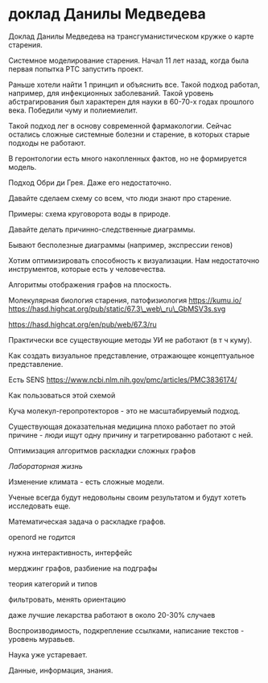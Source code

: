 # доклад Данилы Медведева
Доклад Данилы Медведева на трансгуманистическом кружке о карте старения.

Системное моделирование старения. Начал 11 лет назад, когда была первая попытка РТС запустить проект.

Раньше хотели найти 1 принцип и объяснить все. Такой подход работал, например, для инфекционных заболеваний. Такой уровень абстрагирования был характерен для науки в 60-70-х годах прошлого века. Победили чуму и полиемиелит.

Такой подход лег в основу современной фармакологии. Сейчас остались сложные системные болезни и старение, в которых старые подходы не работают. 

В геронтологии есть много накопленных фактов, но не формируется модель.

Подход Обри ди Грея. Даже его недостаточно.

Давайте сделаем схему со всем, что люди знают про старение.

Примеры: схема круговорота воды в природе.

Давайте делать причинно-следственные диаграммы.

Бывают бесполезные диаграммы (например, экспрессии генов)

Хотим оптимизировать способность к визуализации. Нам недостаточно инструментов, которые есть у человечества.

Алгоритмы отображения графов на плоскость.

Молекулярная биология старения, патофизиология https://kumu.io/ https://hasd.highcat.org/pub/static/67.3\_web\_ru\_GbMSV3s.svg

https://hasd.highcat.org/en/pub/web/67.3/ru

Практически все существующие методы УИ не работают (в т ч куму).

Как создать визуальное представление, отражающее концептуальное представление.

Есть SENS https://www.ncbi.nlm.nih.gov/pmc/articles/PMC3836174/

Как пользоваться этой схемой

Куча молекул-геропротекторов - это не масштабируемый подход.

Существующая доказательная медицина плохо работает по этой причине - люди ищут одну причину и тагретированно работают с ней.

Оптимизация алгоритмов раскладки сложных графов

_Лабораторная жизнь_

Изменение климата - есть сложные модели.

Ученые всегда будут недовольны своим результатом и будут хотеть исследовать еще.

Математическая задача о раскладке графов.

openord не годится

нужна интерактивность, интерфейс

мерджинг графов, разбиение на подграфы

теория категорий и типов

фильтровать, менять ориентацию

даже лучшие лекарства работают в около 20-30% случаев

Воспроизводимость, подкрепление ссылками, написание текстов - уровень муравьев.

Наука уже устаревает.

Данные, информация, знания.
